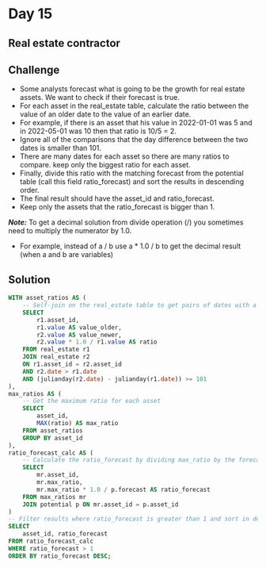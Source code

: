 # Day 15


## Real estate contractor


## Challenge

- Some analysts forecast what is going to be the growth for real estate assets. We want to check if their forecast is true.
- For each asset in the real_estate table, calculate the ratio between the value of an older date to the value of an earlier date.
- For example, if there is an asset that his value in 2022-01-01 was 5 and in 2022-05-01 was 10 then that ratio is 10/5 = 2.
- Ignore all of the comparisons that the day difference between the two dates is smaller than 101.
- There are many dates for each asset so there are many ratios to compare. keep only the biggest ratio for each asset.
- Finally, divide this ratio with the matching forecast from the potential table (call this field ratio_forecast) and sort the results in descending order.
- The final result should have the asset_id and ratio_forecast.
- Keep only the assets that the ratio_forecast is bigger than 1.

***Note:*** To get a decimal solution from divide operation (/) you sometimes need to multiply the numerator by 1.0.

- For example, instead of a / b use a * 1.0 / b to get the decimal result (when a and b are variables)

## Solution 

```sql
WITH asset_ratios AS (
    -- Self-join on the real_estate table to get pairs of dates with a difference of at least 101 days
    SELECT 
        r1.asset_id,
        r1.value AS value_older,
        r2.value AS value_newer,
        r2.value * 1.0 / r1.value AS ratio
    FROM real_estate r1
    JOIN real_estate r2 
    ON r1.asset_id = r2.asset_id
    AND r2.date > r1.date
    AND (julianday(r2.date) - julianday(r1.date)) >= 101
),
max_ratios AS (
    -- Get the maximum ratio for each asset
    SELECT 
        asset_id,
        MAX(ratio) AS max_ratio
    FROM asset_ratios
    GROUP BY asset_id
),
ratio_forecast_calc AS (
    -- Calculate the ratio_forecast by dividing max_ratio by the forecast value from the potential table
    SELECT 
        mr.asset_id,
        mr.max_ratio,
        mr.max_ratio * 1.0 / p.forecast AS ratio_forecast
    FROM max_ratios mr
    JOIN potential p ON mr.asset_id = p.asset_id
)
-- Filter results where ratio_forecast is greater than 1 and sort in descending order
SELECT 
    asset_id, ratio_forecast
FROM ratio_forecast_calc
WHERE ratio_forecast > 1
ORDER BY ratio_forecast DESC;
```
